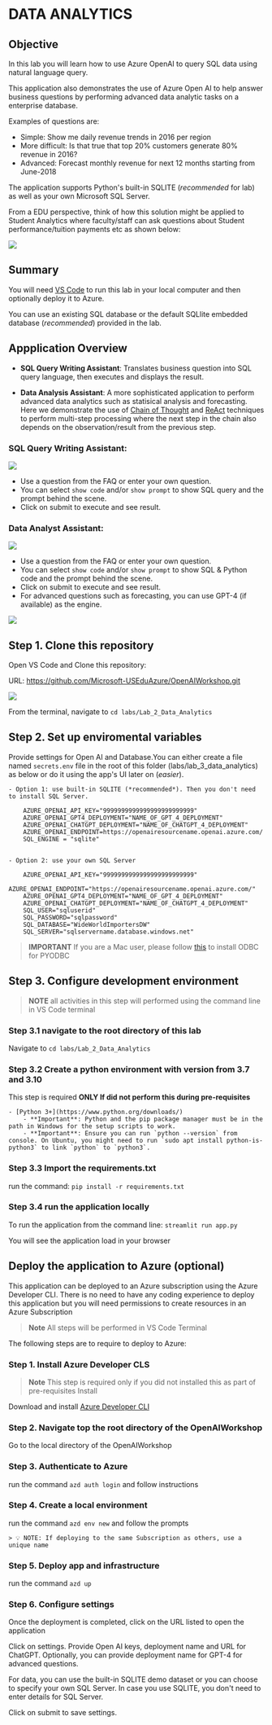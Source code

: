 # DATA ANALYTICS

## Objective

In this lab you will learn how to use Azure OpenAI to query SQL data using natural language query.

This application also demonstrates the use of Azure Open AI to help answer business questions by performing advanced data analytic tasks on a enterprise database.

Examples of questions are:

- Simple: Show me daily revenue trends in 2016  per region
- More difficult: Is that true that top 20% customers generate 80% revenue in 2016?
- Advanced: Forecast monthly revenue for next 12 months starting from June-2018

The application supports Python's built-in SQLITE (*recommended* for lab) as well as your own Microsoft SQL Server.

From a EDU perspective, think of how this solution might be applied to Student Analytics where faculty/staff can ask questions about Student performance/tuition payments etc as shown below:

![](../../documents/images/lab-3-data-1.png)

## Summary

You will need [VS Code](https://code.visualstudio.com/download) to run this lab in your local computer and then optionally deploy it to Azure.

You can use an existing SQL database or the default SQLlite embedded database (*recommended*) provided in the lab.

## Appplication Overview

- **SQL Query Writing Assistant**: Translates business question into SQL query language, then executes and displays the result.
  
- **Data Analysis Assistant**: A more sophisticated application to perform advanced data analytics such as statisical analysis and forecasting. Here we demonstrate the use of [Chain of Thought](https://arxiv.org/abs/2201.11903) and [ReAct](https://arxiv.org/abs/2210.03629) techniques to perform multi-step processing where the next step in the chain also depends on the observation/result from the previous step.

### SQL Query Writing Assistant:

![](../../documents/media/da_assistant2.png)

- Use a question from the FAQ or enter your own question.
- You can select ```show code``` and/or ```show prompt``` to show SQL query and the prompt behind the scene.
- Click on submit to execute and see result.

### Data Analyst Assistant:

![](../../documents/media/da_assistant3.png) 

- Use a question from the FAQ or enter your own question.
- You can select ```show code``` and/or ```show prompt``` to show SQL & Python code and the prompt behind the scene.
- Click on submit to execute and see result.
- For advanced questions such as forecasting, you can use GPT-4 (if available) as the engine.

![](../../documents/media/da_assistant4.png)

## Step 1. Clone this repository

Open VS Code and Clone this repository:

URL: https://github.com/Microsoft-USEduAzure/OpenAIWorkshop.git

![](../../documents/images/lab-3-data-2.png)

From the terminal, navigate to ```cd labs/Lab_2_Data_Analytics```

## Step 2. Set up enviromental variables

 Provide settings for Open AI and Database.You can either create a file named `secrets.env` file in the root of this folder (labs/lab_3_data_analytics) as below or do it using the app's UI later on (*easier*).

    - Option 1: use built-in SQLITE (*recommended*). Then you don't need to install SQL Server.
         
        AZURE_OPENAI_API_KEY="9999999999999999999999999"
        AZURE_OPENAI_GPT4_DEPLOYMENT="NAME_OF_GPT_4_DEPLOYMENT"
        AZURE_OPENAI_CHATGPT_DEPLOYMENT="NAME_OF_CHATGPT_4_DEPLOYMENT"
        AZURE_OPENAI_ENDPOINT=https://openairesourcename.openai.azure.com/
        SQL_ENGINE = "sqlite"
       

    - Option 2: use your own SQL Server
        
        AZURE_OPENAI_API_KEY="9999999999999999999999999"
        AZURE_OPENAI_ENDPOINT="https://openairesourcename.openai.azure.com/"
        AZURE_OPENAI_GPT4_DEPLOYMENT="NAME_OF_GPT_4_DEPLOYMENT"
        AZURE_OPENAI_CHATGPT_DEPLOYMENT="NAME_OF_CHATGPT_4_DEPLOYMENT"
        SQL_USER="sqluserid"
        SQL_PASSWORD="sqlpassword"
        SQL_DATABASE="WideWorldImportersDW"
        SQL_SERVER="sqlservername.database.windows.net"
     
      

> **IMPORTANT** If you are a Mac user, please follow [this](https://learn.microsoft.com/en-us/sql/connect/odbc/linux-mac/install-microsoft-odbc-driver-sql-server-macos?view=sql-server-ver16) to install ODBC for PYODBC

## Step 3. Configure development environment

> **NOTE** all activities in this step will performed using the command line in VS Code terminal

### Step 3.1 navigate to the root directory of this lab

Navigate to ```cd labs/Lab_2_Data_Analytics```

### Step 3.2 Create a python environment with version from 3.7 and 3.10

This step is required **ONLY If did not perform this during pre-requisites**

    - [Python 3+](https://www.python.org/downloads/)
        - **Important**: Python and the pip package manager must be in the path in Windows for the setup scripts to work.
        - **Important**: Ensure you can run `python --version` from console. On Ubuntu, you might need to run `sudo apt install python-is-python3` to link `python` to `python3`. 

### Step 3.3  Import the requirements.txt

run the command: `pip install -r requirements.txt`

### Step 3.4 run the application locally

To run the application from the command line: `streamlit run app.py`

You will see the application load in your browser

## Deploy the application to Azure (optional)

This application can be deployed to an Azure subscription using the Azure Developer CLI.
There is no need to have any coding experience to deploy this application but you will need permissions to create resources in an Azure Subscription

> **Note** All steps will be performed in VS Code Terminal

The following steps are to require to deploy to Azure:

### Step 1. Install Azure Developer CLS

> **Note** This step is required only if you did not installed this as part of pre-requisites Install 

Download and install [Azure Developer CLI](https://aka.ms/azure-dev/install)

### Step 2. Navigate top the root directory of the OpenAIWorkshop

   Go to the local directory of the OpenAIWorkshop

### Step 3. Authenticate to Azure

run the command `azd auth login` and follow instructions

### Step 4. Create a local environment

run the command `azd env new` and follow the prompts

    > 💡 NOTE: If deploying to the same Subscription as others, use a unique name

### Step 5. Deploy app and infrastructure

run the command `azd up`

### Step 6. Configure settings

Once the deployment is completed, click on the URL listed  to open the application

Click on settings. Provide Open AI keys, deployment name and URL for ChatGPT. Optionally, you can provide deployment name for GPT-4 for advanced questions.

For data, you can use the built-in SQLITE demo dataset or you can choose to specify your own SQL Server. In case you use SQLITE, you don't need to enter details for SQL Server.

Click on submit to save settings.